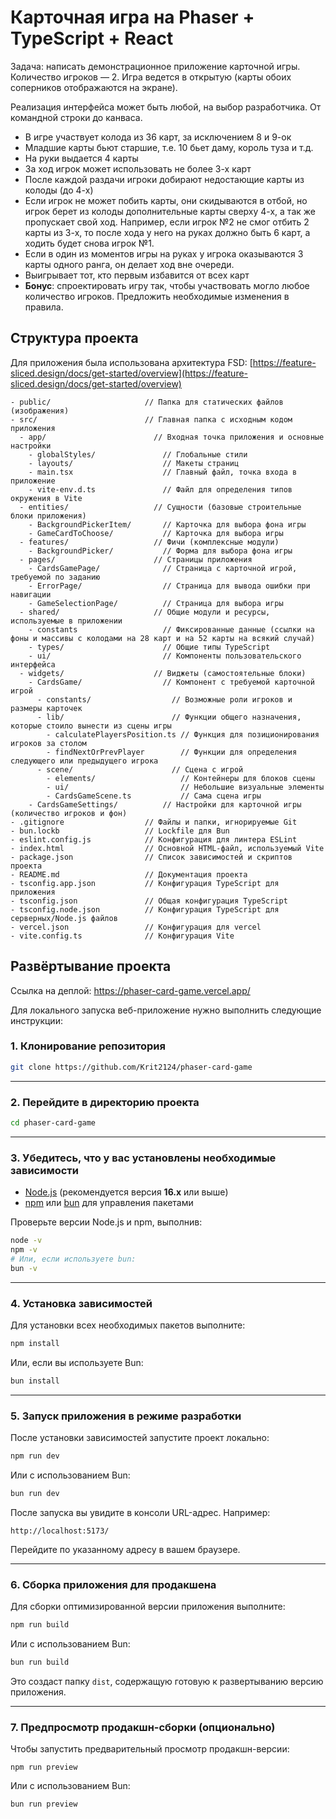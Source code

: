 
# Карточная игра на Phaser + TypeScript + React

Задача: написать демонстрационное приложение карточной игры. Количество игроков — 2. Игра ведется в открытую (карты обоих соперников отображаются на экране).

Реализация интерфейса может быть любой, на выбор разработчика. От командной строки до канваса.
-   В игре участвует колода из 36 карт, за исключением 8 и 9-ок
-   Младшие карты бьют старшие, т.е. 10 бьет даму, король туза и т.д.
-   На руки выдается 4 карты
-   За ход игрок может использовать не более 3-х карт
-   После каждой раздачи игроки добирают недостающие карты из колоды (до 4-х)
-   Если игрок не может побить карты, они скидываются в отбой, но игрок берет из колоды дополнительные карты сверху 4-х, а так же пропускает свой ход. Например, если игрок №2 не смог отбить 2 карты из 3-х, то после хода у него на руках должно быть 6 карт, а ходить будет снова игрок №1.
-   Если в один из моментов игры на руках у игрока оказываются 3 карты одного ранга, он делает ход вне очереди.
-   Выигрывает тот, кто первым избавится от всех карт
-   **Бонус**: спроектировать игру так, чтобы участвовать могло любое количество игроков. Предложить необходимые изменения в правила.

## Структура проекта

Для приложения была использована архитектура FSD: [https://feature-sliced.design/docs/get-started/overview](https://feature-sliced.design/docs/get-started/overview)
```
- public/                     // Папка для статических файлов (изображения)
- src/                        // Главная папка с исходным кодом приложения
  - app/                        // Входная точка приложения и основные настройки
    - globalStyles/               // Глобальные стили
    - layouts/                    // Макеты страниц
    - main.tsx                    // Главный файл, точка входа в приложение
    - vite-env.d.ts               // Файл для определения типов окружения в Vite
  - entities/                   // Сущности (базовые строительные блоки приложения)
    - BackgroundPickerItem/       // Карточка для выбора фона игры
    - GameCardToChoose/           // Карточка для выбора игры
  - features/                   // Фичи (комплексные модули) 
    - BackgroundPicker/           // Форма для выбора фона игры
  - pages/                      // Страницы приложения
    - CardsGamePage/              // Страница с карточной игрой, требуемой по заданию
    - ErrorPage/                  // Страница для вывода ошибки при навигации
    - GameSelectionPage/          // Страница для выбора игры
  - shared/                     // Общие модули и ресурсы, используемые в приложении
    - constants                   // Фиксированные данные (ссылки на фоны и массивы с колодами на 28 карт и на 52 карты на всякий случай)
    - types/                      // Общие типы TypeScript
    - ui/                         // Компоненты пользовательского интерфейса
  - widgets/                    // Виджеты (самостоятельные блоки)
    - CardsGame/                  // Компонент с требуемой карточной игрой
      - constants/                  // Возможные роли игроков и размеры карточек
      - lib/                        // Функции общего назначения, которые стоило вынести из сцены игры
        - calculatePlayersPosition.ts // Функция для позиционирования игроков за столом
        - findNextOrPrevPlayer        // Функции для определения следующего или предыдущего игрока 
      - scene/                      // Сцена с игрой
        - elements/                   // Контейнеры для блоков сцены
        - ui/                         // Небольшие визуальные элементы
        - CardsGameScene.ts           // Сама сцена игры
    - CardsGameSettings/          // Настройки для карточной игры (количество игроков и фон)
- .gitignore                  // Файлы и папки, игнорируемые Git
- bun.lockb                   // Lockfile для Bun
- eslint.config.js            // Конфигурация для линтера ESLint
- index.html                  // Основной HTML-файл, используемый Vite
- package.json                // Список зависимостей и скриптов проекта
- README.md                   // Документация проекта
- tsconfig.app.json           // Конфигурация TypeScript для приложения
- tsconfig.json               // Общая конфигурация TypeScript
- tsconfig.node.json          // Конфигурация TypeScript для серверных/Node.js файлов
- vercel.json                 // Конфигурация для vercel
- vite.config.ts              // Конфигурация Vite
```

## Развёртывание проекта

Ссылка на деплой: https://phaser-card-game.vercel.app/

Для локального запуска веб-приложение нужно выполнить следующие инструкции:

### 1. Клонирование репозитория

```bash
git clone https://github.com/Krit2124/phaser-card-game
```

---

### 2. Перейдите в директорию проекта 

```bash 
cd phaser-card-game
```

---


### 3. Убедитесь, что у вас установлены необходимые зависимости

-   [Node.js](https://nodejs.org/)  (рекомендуется версия  **16.x**  или выше)
-   [npm](https://www.npmjs.com/)  или  [bun](https://bun.sh/)  для управления пакетами

Проверьте версии Node.js и npm, выполнив:
```bash
node -v
npm -v
# Или, если используете bun:
bun -v
```

---

### 4. Установка зависимостей

Для установки всех необходимых пакетов выполните:

```bash
npm install
```

Или, если вы используете Bun:

```bash
bun install
```

---

### 5. Запуск приложения в режиме разработки

После установки зависимостей запустите проект локально:

```bash
npm run dev
```

Или с использованием Bun:

```bash
bun run dev
```

После запуска вы увидите в консоли URL-адрес. Например:

```
http://localhost:5173/
```

Перейдите по указанному адресу в вашем браузере.

---

### 6. Сборка приложения для продакшена

Для сборки оптимизированной версии приложения выполните:

```bash
npm run build
```

Или с использованием Bun:

```bash
bun run build
```

Это создаст папку `dist`, содержащую готовую к развертыванию версию приложения.

---

### 7. Предпросмотр продакшн-сборки (опционально)

Чтобы запустить предварительный просмотр продакшн-версии:
```
npm run preview
```
Или с использованием Bun:
```
bun run preview
```